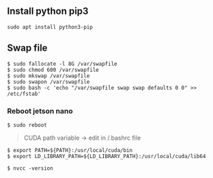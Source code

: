 ## Install python pip3 
```
sudo apt install python3-pip
```
## Swap file 
```
$ sudo fallocate -l 8G /var/swapfile
$ sudo chmod 600 /var/swapfile
$ sudo mkswap /var/swapfile
$ sudo swapon /var/swapfile
$ sudo bash -c 'echo "/var/swapfile swap swap defaults 0 0" >> /etc/fstab'
```
### Reboot jetson nano
```
$ sudo reboot
```

> CUDA path variable ->
> edit in /.bashrc file

```
$ export PATH=${PATH}:/usr/local/cuda/bin
$ export LD_LIBRARY_PATH=${LD_LIBRARY_PATH}:/usr/local/cuda/lib64

$ nvcc -version
```
